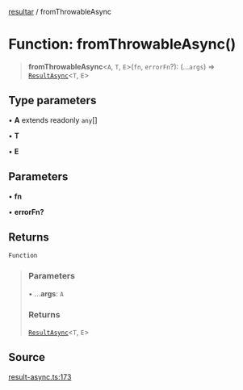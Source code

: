 [resultar](../wiki/Home) / fromThrowableAsync

# Function: fromThrowableAsync()

> **fromThrowableAsync**\<`A`, `T`, `E`\>(`fn`, `errorFn`?): (...`args`) => [`ResultAsync`](../wiki/Class.ResultAsync)\<`T`, `E`\>

## Type parameters

• **A** extends readonly `any`[]

• **T**

• **E**

## Parameters

• **fn**

• **errorFn?**

## Returns

`Function`

> ### Parameters
>
> • ...**args**: `A`
>
> ### Returns
>
> [`ResultAsync`](../wiki/Class.ResultAsync)\<`T`, `E`\>
>

## Source

[result-async.ts:173](https://github.com/inaiat/resultar/blob/6bdf9a02220a7cdf3ada422bc826a1ae3bdd86e8/src/result-async.ts#L173)
